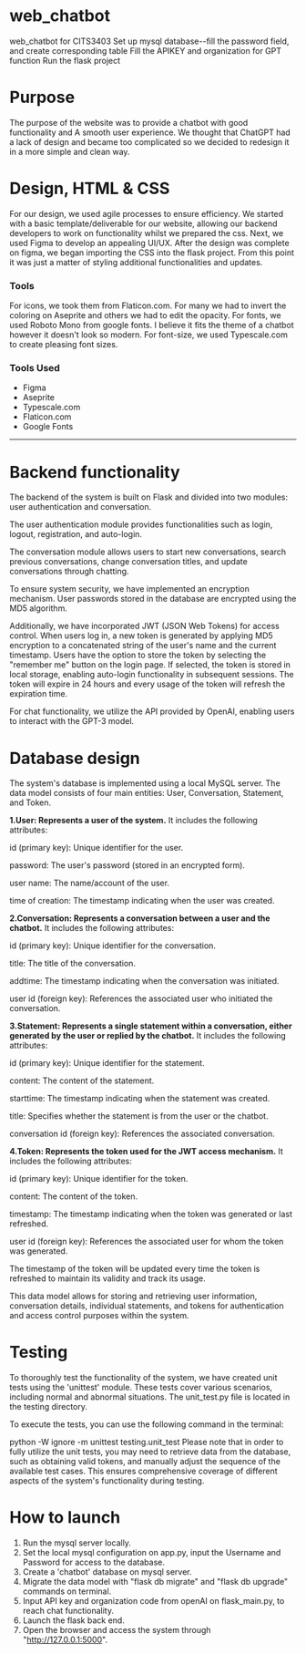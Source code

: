 # web_chatbot

web_chatbot for CITS3403
Set up mysql database--fill the password field, and create corresponding table
Fill the APIKEY and organization for GPT function
Run the flask project

# Purpose #
The purpose of the website was to provide a chatbot with good functionality and A smooth user experience.
We thought that ChatGPT had a lack of design and became too complicated so we decided to redesign it in a more simple and clean way.

# Design, HTML & CSS #
For our design, we used agile processes to ensure efficiency.
We started with a basic template/deliverable for our website, allowing our backend developers to work on functionality whilst we prepared the css.
Next, we used Figma to develop an appealing UI/UX.
After the design was complete on figma, we began importing the CSS into the flask project.
From this point it was just a matter of styling additional functionalities and updates.

### Tools ###
For icons, we took them from Flaticon.com. For many we had to invert the coloring on Aseprite and others we had to edit the opacity.
For fonts, we used Roboto Mono from google fonts. I believe it fits the theme of a chatbot however it doesn't look so modern.
For font-size, we used Typescale.com to create pleasing font sizes.

### Tools Used ###
- Figma
- Aseprite
- Typescale.com
- Flaticon.com
- Google Fonts

---

# Backend functionality #
The backend of the system is built on Flask and divided into two modules: user authentication and conversation.

The user authentication module provides functionalities such as login, logout, registration, and auto-login.

The conversation module allows users to start new conversations, search previous conversations, change conversation titles, and update conversations through chatting.

To ensure system security, we have implemented an encryption mechanism. User passwords stored in the database are encrypted using the MD5 algorithm.

Additionally, we have incorporated JWT (JSON Web Tokens) for access control. When users log in, a new token is generated by applying MD5 encryption to a concatenated 
string of the user's name and the current timestamp. Users have the option to store the token by selecting the "remember me" button on the login page. If selected, the token is stored in local storage, enabling auto-login functionality in subsequent sessions.
The token will expire in 24 hours and every usage of the token will refresh the expiration time.

For chat functionality, we utilize the API provided by OpenAI, enabling users to interact with the GPT-3 model.
# Database design #
The system's database is implemented using a local MySQL server. The data model consists of four main entities: User, Conversation, Statement, and Token.

**1.User: Represents a user of the system.** It includes the following attributes:

id (primary key): Unique identifier for the user. 

password: The user's password (stored in an encrypted form). 

user name: The name/account of the user.

time of creation: The timestamp indicating when the user was created.

**2.Conversation: Represents a conversation between a user and the chatbot.** It includes the following attributes:

id (primary key): Unique identifier for the conversation.

title: The title of the conversation.

addtime: The timestamp indicating when the conversation was initiated.

user id (foreign key): References the associated user who initiated the conversation.

**3.Statement: Represents a single statement within a conversation, either generated by the user or replied by the chatbot.** It includes the following attributes:

id (primary key): Unique identifier for the statement.

content: The content of the statement.

starttime: The timestamp indicating when the statement was created.

title: Specifies whether the statement is from the user or the chatbot.

conversation id (foreign key): References the associated conversation.

**4.Token: Represents the token used for the JWT access mechanism.** It includes the following attributes:

id (primary key): Unique identifier for the token.

content: The content of the token.

timestamp: The timestamp indicating when the token was generated or last refreshed.

user id (foreign key): References the associated user for whom the token was generated.

The timestamp of the token will be updated every time the token is refreshed to maintain its validity and track its usage.

This data model allows for storing and retrieving user information, conversation details, individual statements, and tokens for authentication and access control purposes within the system.
# Testing #
To thoroughly test the functionality of the system, we have created unit tests using the 'unittest' module. These tests cover various scenarios, including normal and abnormal situations. The unit_test.py file is located in the testing directory.

To execute the tests, you can use the following command in the terminal:

python -W ignore -m unittest testing.unit_test
Please note that in order to fully utilize the unit tests, you may need to retrieve data from the database, such as obtaining valid tokens, and manually adjust the sequence of the available test cases. This ensures comprehensive coverage of 
different aspects of the system's functionality during testing.

# How to launch #
1. Run the mysql server locally.
2. Set the local mysql configuration on app.py, input the Username and Password for access to the database.
3. Create a 'chatbot' database on mysql server.
4. Migrate the data model with "flask db migrate" and "flask db upgrade" commands on terminal.
5. Input API key and organization code from openAI on flask_main.py, to reach chat functionality.
6. Launch the flask back end.
7. Open the browser and access the system through "http://127.0.0.1:5000".